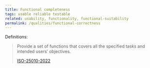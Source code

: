 ```yaml
---
title: Functional completeness
tags: usable reliable testable
related: usability, functionality, functional-suitability
permalink: /qualities/functional-correctness
---
```


Definitions:

>Provide a set of functions that covers all the specified tasks and intended users’ objectives.
>
>[ISO-25010-2022](/references/#iso-25010-2022)


